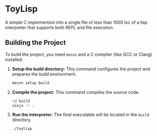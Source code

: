# ToyLisp

A simple C implemention into a single file of less than 1000 loc of a lisp interpreter
that supports both REPL and file execution.

## Building the Project

To build the project, you need `meson` and a C compiler (like GCC or Clang) installed.

1.  **Setup the build directory:**
    This command configures the project and prepares the build environment.
    ```bash
    meson setup build
    ```

2.  **Compile the project:**
    This command compiles the source code.
    ```bash
    cd build
    ninja -C .
    ```

3.  **Run the interpreter:**
    The final executable will be located in the `build` directory.
    ```bash
    ./toylisp
    ```

